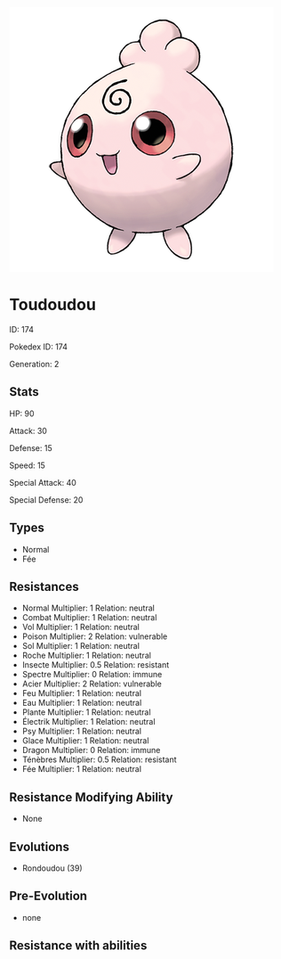 ![](https://raw.githubusercontent.com/PokeAPI/sprites/master/sprites/pokemon/other/official-artwork/174.png)

# Toudoudou
ID: 174

Pokedex ID: 174

Generation: 2

## Stats

HP: 90

Attack: 30

Defense: 15

Speed: 15

Special Attack: 40

Special Defense: 20

## Types

- Normal
- Fée
## Resistances

- Normal Multiplier: 1 Relation: neutral
- Combat Multiplier: 1 Relation: neutral
- Vol Multiplier: 1 Relation: neutral
- Poison Multiplier: 2 Relation: vulnerable
- Sol Multiplier: 1 Relation: neutral
- Roche Multiplier: 1 Relation: neutral
- Insecte Multiplier: 0.5 Relation: resistant
- Spectre Multiplier: 0 Relation: immune
- Acier Multiplier: 2 Relation: vulnerable
- Feu Multiplier: 1 Relation: neutral
- Eau Multiplier: 1 Relation: neutral
- Plante Multiplier: 1 Relation: neutral
- Électrik Multiplier: 1 Relation: neutral
- Psy Multiplier: 1 Relation: neutral
- Glace Multiplier: 1 Relation: neutral
- Dragon Multiplier: 0 Relation: immune
- Ténèbres Multiplier: 0.5 Relation: resistant
- Fée Multiplier: 1 Relation: neutral
## Resistance Modifying Ability

- None

## Evolutions

- Rondoudou (39)
## Pre-Evolution

- none

## Resistance with abilities
